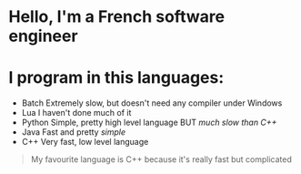 # Hello, I'm a French software engineer

# I program in this languages:
- Batch    Extremely slow, but doesn't need any compiler under Windows
- Lua      I haven't done much of it
- Python   Simple, pretty high level language BUT _much slow than C++_
- Java     Fast and pretty _simple_
- C++      Very fast, low level language

> My favourite language is C++ because it's really fast but complicated
